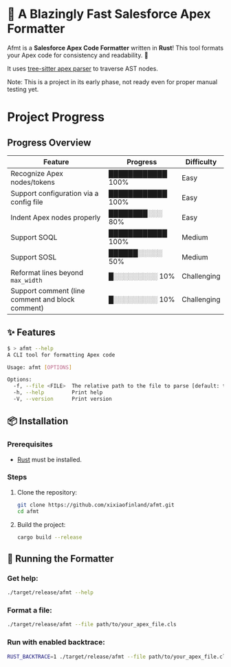 # 🚀 A Blazingly Fast Salesforce Apex Formatter

Afmt is a **Salesforce Apex Code Formatter** written in **Rust**! This tool formats your Apex code for consistency and readability. 🎯

It uses [tree-sitter apex parser](https://github.com/aheber/tree-sitter-sfapex) to traverse AST nodes.

Note: This is a project in its early phase, not ready even for proper manual testing yet.

# Project Progress

## Progress Overview

| Feature                                         | Progress       | Difficulty   |
| ----------------------------------------------- | -------------- | ------------ |
| Recognize Apex nodes/tokens                     | ████████████ 100% | Easy         |
| Support configuration via a config file         | ████████████ 100% | Easy         |
| Indent Apex nodes properly                      | ████████░░░ 80%  | Easy         |
| Support SOQL                                    | ████████████ 100% | Medium       |
| Support SOSL                                    | ██████░░░░░ 50%  | Medium       |
| Reformat lines beyond `max_width`               | █░░░░░░░░░ 10%  | Challenging  |
| Support comment (line comment and block comment)| █░░░░░░░░░ 10%  | Challenging  |

## ✨ Features

```bash
$ > afmt --help
A CLI tool for formatting Apex code

Usage: afmt [OPTIONS]

Options:
  -f, --file <FILE>  The relative path to the file to parse [default: tests/files/1.cls]
  -h, --help         Print help
  -V, --version      Print version
```

## 📦 Installation

### Prerequisites

- [Rust](https://www.rust-lang.org/tools/install) must be installed.

### Steps

1. Clone the repository:
   ```bash
   git clone https://github.com/xixiaofinland/afmt.git
   cd afmt
   ```

2. Build the project:
   ```bash
   cargo build --release
   ```

## 🚀 Running the Formatter

### Get help:
```bash
./target/release/afmt --help
```

### Format a file:
```bash
./target/release/afmt --file path/to/your_apex_file.cls
```

### Run with enabled backtrace:
```bash
RUST_BACKTRACE=1 ./target/release/afmt --file path/to/your_apex_file.cls
```

